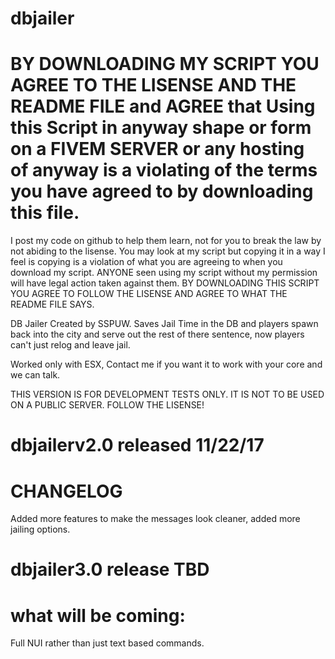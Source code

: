 # dbjailer
# BY DOWNLOADING MY SCRIPT YOU AGREE TO THE LISENSE AND THE README FILE and AGREE that Using this Script in anyway shape or form on a FIVEM SERVER or any hosting of anyway is a violating of the terms you have agreed to by downloading this file.


 I post my code on github to help them learn, not for you to break the law by not abiding to the lisense. You may look at my script but copying it in a way I feel is copying is a violation of what you are agreeing to when you download my script. ANYONE seen using my script without my permission will have legal action taken against them. BY DOWNLOADING THIS SCRIPT YOU AGREE TO FOLLOW THE LISENSE AND AGREE TO WHAT THE README FILE SAYS. 

DB Jailer Created by SSPUW. Saves Jail Time in the DB and players spawn back into the city and serve out the rest of there sentence, now players can't just relog and leave jail.

Worked only with ESX, Contact me if you want it to work with your core and we can talk.

THIS VERSION IS FOR DEVELOPMENT TESTS ONLY. IT IS NOT TO BE USED ON A PUBLIC SERVER. FOLLOW THE LISENSE!

# dbjailerv2.0 released 11/22/17
# CHANGELOG
Added more features to make the messages look cleaner, added more jailing options. 

# dbjailer3.0 release TBD
# what will be coming:
Full NUI rather than just text based commands. 
